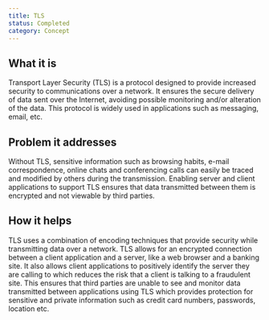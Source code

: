 ```yaml
---
title: TLS
status: Completed
category: Concept
---
```


## What it is

Transport Layer Security (TLS) is a protocol designed to provide increased security to communications over a network. It ensures the secure delivery of data sent over the Internet, avoiding possible monitoring and/or alteration of the data. This protocol is widely used in applications such as messaging, email, etc.

## Problem it addresses 

Without TLS, sensitive information such as browsing habits, e-mail correspondence, online chats and conferencing calls can easily be traced and modified by others during the transmission. Enabling server and client applications to support TLS ensures that data transmitted between them is encrypted and not viewable by third parties.

## How it helps

TLS uses a combination of encoding techniques that provide security while transmitting data over a network. TLS allows for an encrypted connection between a client application and a server, like a web browser and a banking site. It also allows client applications to positively identify the server they are calling to which reduces the risk that a client is talking to a fraudulent site. This ensures that third parties are unable to see and monitor data transmitted between applications using TLS which provides protection for sensitive and private information such as credit card numbers, passwords, location etc.
